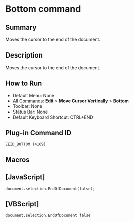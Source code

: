 # Bottom command

## Summary

Moves the cursor to the end of the document.

## Description

Moves the cursor to the end of the document.

## How to Run

- Default Menu: None
- [All Commands](../tools/all_commands): **Edit** \> **Move Cursor Vertically**
\> **Bottom**
- Toolbar: None
- Status Bar: None
- Default Keyboard Shortcut: CTRL+END

## Plug-in Command ID

```
EEID_BOTTOM (4169)```

## Macros

## \[JavaScript\]

```
document.selection.EndOfDocument(false);
```

## \[VBScript\]

```
document.selection.EndOfDocument false
```
